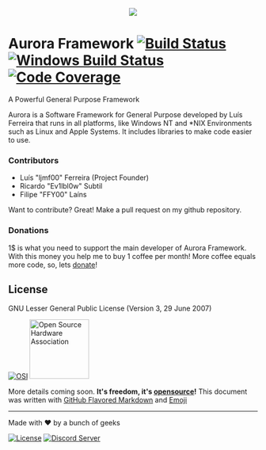 <p align="center"><img src="https://avatars1.githubusercontent.com/u/39140288?s=250&v=4"></p>

# Aurora Framework [![Build Status](https://travis-ci.org/aurorafossorg/framework.svg)](https://travis-ci.org/aurorafossorg/framework) [![Windows Build Status](https://ci.appveyor.com/api/projects/status/n138i29hcvx8k0iw?svg=true)](https://ci.appveyor.com/project/aurorafoss/framework) [![Code Coverage](https://codecov.io/gh/aurorafossorg/framework/branch/master/graph/badge.svg)](https://codecov.io/gh/aurorafossorg/framework)

A Powerful General Purpose Framework

Aurora is a Software Framework for General Purpose developed by Luís Ferreira 
that runs in all platforms, like Windows NT and \*NIX Environments such as 
Linux and Apple Systems. It includes libraries to make code easier to use.

### Contributors
- Luís "ljmf00" Ferreira (Project Founder)
- Ricardo "Ev1lbl0w" Subtil
- Filipe "FFY00" Laíns

Want to contribute? Great! Make a pull request on my github repository.

### Donations
1$ is what you need to support the main developer of Aurora Framework. With
this money you help me to buy 1 coffee per month! More coffee equals more
code, so, lets [donate](https://www.aurorafoss.org/donate.html)!

## License

GNU Lesser General Public License (Version 3, 29 June 2007)

[![OSI](https://opensource.org/files/osi_logo_100X133_90ppi_0.png "Open Source Initiative")](https://opensource.org/)
[<img src="https://upload.wikimedia.org/wikipedia/commons/thumb/f/fd/Open-source-hardware-logo.svg/512px-Open-source-hardware-logo.svg.png" alt="Open Source Hardware Association" width="120">](http://www.oshwa.org/ "Open Source Hardware Association")

More details coming soon. **It's freedom, it's [opensource](https://opensource.org/)!**
This document was written with [GitHub Flavored Markdown](https://guides.github.com/features/mastering-markdown/) 
and [Emoji](http://www.emoji-cheat-sheet.com/)

---
Made with ❤ by a bunch of geeks

[![License](https://img.shields.io/badge/license-LGPLv3-lightgrey.svg)](https://www.gnu.org/licenses/lgpl-3.0.html)
[![Discord Server](https://discordapp.com/api/guilds/350229534832066572/embed.png)](https://discord.gg/4YuxJj)
